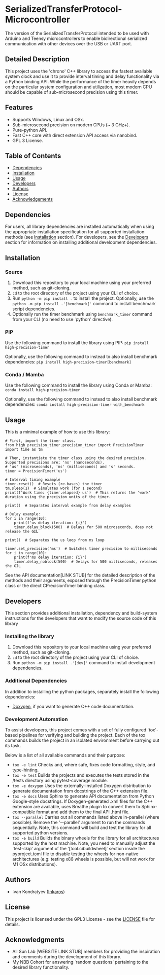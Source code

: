 # SerializedTransferProtocol-Microcontroller

The version of the SerializedTransferProtocol intended to be used with Arduino and Teensy microcontrollers to enable
bidirectional serialized communication with other devices over the USB or UART port.

## Detailed Description

This project uses the 'chrono' C++ library to access the fastest available system clock and use it to provide interval
timing and delay functionality via a Python binding API. While the performance of the timer heavily depends on the
particular system configuration and utilization, most modern CPU should be capable of sub-microsecond precision using
this timer.

## Features

- Supports Windows, Linux and OSx.
- Sub-microsecond precision on modern CPUs (~ 3 GHz+).
- Pure-python API.
- Fast C++ core with direct extension API access via nanobind.
- GPL 3 License.

## Table of Contents

- [Dependencies](#dependencies)
- [Installation](#installation)
- [Usage](#usage)
- [Developers](#developers)
- [Authors](#authors)
- [License](#license)
- [Acknowledgements](#Acknowledgments)

## Dependencies

For users, all library dependencies are installed automatically when using the appropriate installation specification
for all supported installation methods (see [Installation](#Installation) section). For developers, see the
[Developers](#Developers) section for information on installing additional development dependencies.

## Installation

### Source

1. Download this repository to your local machine using your preferred method, such as git-cloning.
2. ```cd``` to the root directory of the project using your CLI of choice.
3. Run ```python -m pip install .``` to install the project. Optionally, use the
   ```python -m pip install .'[benchmark]'``` command to install benchmark script dependencies.
4. Optionally run the timer benchmark using ```benchmark_timer``` command from your CLI (no need to use 'python'
   directive).

### PIP

Use the following command to install the library using PIP:
```pip install high-precision-timer```

Optionally, use the following command to instead to also install benchmark dependencies:
```pip install high-precision-timer[benchmark]```

### Conda / Mamba

Use the following command to install the library using Conda or Mamba:
```conda install high-precision-timer```

Optionally, use the following command to instead to also install benchmark dependencies:
```conda install high-precision-timer with_benchmark```

## Usage

This is a minimal example of how to use this library:

```
# First, import the timer class.
from high_precision_timer.precision_timer import PrecisionTimer
import time as tm

# Then, instantiate the timer class using the desired precision. Supported precisions are: 'ns' (nanoseconds),
# 'us' (microseconds), 'ms' (milliseconds) and 's' seconds.
timer = PrecisionTimer('us')

# Interval timing example
timer.reset()  # Resets (re-bases) the timer
tm.sleep(1)  # Simulates work (for 1 second)
print(f'Work time: {timer.elapsed} us')  # This returns the 'work' duration using the precision units of the timer.

print()  # Separates interval example from delay examples

# Delay example:
for i in range(10):
    print(f'us delay iteration: {i}')
    timer.delay_block(500)  # Delays for 500 microseconds, does not release the GIL

print()  # Separates the us loop from ms loop

timer.set_precision('ms')  # Switches timer precision to milliseconds
for i in range(10):
    print(f'ms delay iteration: {i}')
    timer.delay_noblock(500)  # Delays for 500 milliseconds, releases the GIL
```

See the API documentation[LINK STUB] for the detailed description of the methods and their arguments, exposed through
the PrecisionTimer python class or the direct CPrecisionTimer binding class.

## Developers

This section provides additional installation, dependency and build-system instructions for the developers that want to
modify the source code of this library

### Installing the library

1. Download this repository to your local machine using your preferred method, such as git-cloning.
2. ```cd``` to the root directory of the project using your CLI of choice.
3. Run ```python -m pip install .'[dev]'``` command to install development dependencies.

### Additional Dependencies

In addition to installing the python packages, separately install the following dependencies:

- [Doxygen](https://www.doxygen.nl/manual/install.html), if you want to generate C++ code documentation.

### Development Automation

To assist developers, this project comes with a set of fully configured 'tox'-based pipelines for verifying and building
the project. Each of the tox commands builds the project in an isolated environment before carrying out its task.

Below is a list of all available commands and their purpose:

- ```tox -e lint``` Checks and, where safe, fixes code formatting, style, and type-hinting.
- ```tox -e test``` Builds the projects and executes the tests stored in the /tests directory using pytest-coverage
  module.
- ```tox -e doxygen``` Uses the externally-installed Doxygen distribution to generate documentation from docstrings of
  the C++ extension file.
- ```tox -e docs``` Uses Sphinx to generate API documentation from Python Google-style docstrings. If Doxygen-generated
  .xml files for the C++ extension are available, uses Breathe plugin to convert them to Sphinx-compatible format and
  add
  them to the final API .html file.
- ```tox --parallel``` Carries out all commands listed above in-parallel (where possible). Remove the '--parallel'
  argument to run the commands sequentially. Note, this command will build and test the library for all supported python
  versions.
- ```tox -e build``` Builds the binary wheels for the library for all architectures supported by the host machine. Note,
  you need to manually adjust the 'test-skip' argument of the '[tool.cibuildwheel]' section inside the pyproject.toml
  file
  to disable testing the wheels for non-native architectures (e.g: testing x86 wheels is possible, but will not work for
  M1 OSx distributions).

## Authors

- Ivan Kondratyev ([Inkaros](https://github.com/Inkaros))

## License

This project is licensed under the GPL3 License - see the [LICENSE](LICENSE) file for details.

## Acknowledgments

- All Sun Lab [WEBSITE LINK STUB] members for providing the inspiration and comments during the development of this
  library.
- My NBB Cohort for answering 'random questions' pertaining to the desired library functionality.
